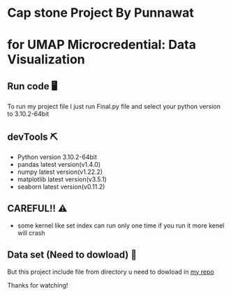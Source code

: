 # Cap stone Project By Punnawat
# for UMAP Microcredential: Data Visualization

## Run code 🖥️
To run my project file I just run  Final.py file and select your python version to 3.10.2-64bit

## devTools ⛏️
- Python version 3.10.2-64bit
- pandas latest version(v1.4.0)
- numpy latest version(v1.22.2)
- matplotlib latest version(v3.5.1)
- seaborn latest version(v0.11.2)

## CAREFUL!! ⚠️
- some kernel like set index can run only one time if you run it more kenel will crash

## Data set (Need to dowload) 🤚
But this project include file from directory u need to dowload in
[my repo](https://github.com/WTFPUn/UMAP-FInal-capstone-project)

Thanks for watching!
